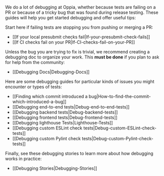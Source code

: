 We do a lot of debugging at Oppia, whether because tests are failing on a PR or because of a tricky bug that was found during release testing. These guides will help you get started debugging and offer useful tips:

Start here if failing tests are stopping you from pushing or merging a PR:

* [[If your local presubmit checks fail|If-your-presubmit-check-fails]]
* [[If CI checks fail on your PR|If-CI-checks-fail-on-your-PR]]

Unless the bug you are trying to fix is trivial, we recommend creating a debugging doc to organize your work. This **must be done** if you plan to ask for help from the community:

* [[Debugging Docs|Debugging-Docs]]

Here are some debugging guides for particular kinds of issues you might encounter or types of tests:

* [[Finding which commit introduced a bug|How-to-find-the-commit-which-introduced-a-bug]]
* [[Debugging end-to-end tests|Debug-end-to-end-tests]]
* [[Debugging backend tests|Debug-backend-tests]]
* [[Debugging frontend tests|Debug-frontend-tests]]
* [[Debugging lighthouse Tests|Lighthouse-Tests]]
* [[Debugging custom ESLint check tests|Debug-custom-ESLint-check-tests]]
* [[Debugging custom Pylint check tests|Debug-custom-Pylint-check-tests]]

Finally, see these debugging stories to learn more about how debugging works in practice:

* [[Debugging Stories|Debugging-Stories]]
